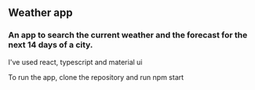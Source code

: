 ## Weather app

### An app to search the current weather and the forecast for the next 14 days of a city.
I've used react, typescript and material ui

To run the app, clone the repository and run npm start
